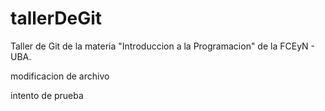 # tallerDeGit

Taller de Git de la materia "Introduccion a la Programacion" de la FCEyN - UBA.

modificacion de archivo

intento de prueba


